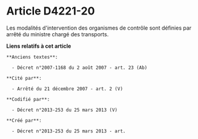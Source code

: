 # Article D4221-20

Les modalités d'intervention des organismes de contrôle sont définies par arrêté du ministre chargé des transports.

**Liens relatifs à cet article**

	**Anciens textes**:

	  - Décret n°2007-1168 du 2 août 2007 - art. 23 (Ab)

	**Cité par**:

	  - Arrêté du 21 décembre 2007 - art. 2 (V)

	**Codifié par**:

	  - Décret n°2013-253 du 25 mars 2013 (V)

	**Créé par**:

	  - Décret n°2013-253 du 25 mars 2013 - art.
